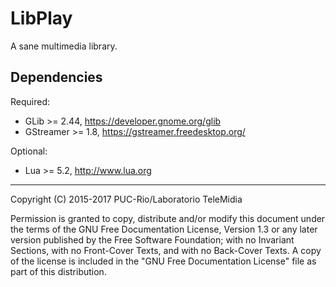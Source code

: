# LibPlay

A sane multimedia library.

Dependencies
------------

Required:
* GLib >= 2.44, https://developer.gnome.org/glib
* GStreamer >= 1.8, https://gstreamer.freedesktop.org/

Optional:
* Lua >= 5.2, http://www.lua.org

---
Copyright (C) 2015-2017 PUC-Rio/Laboratorio TeleMidia

Permission is granted to copy, distribute and/or modify this document under
the terms of the GNU Free Documentation License, Version 1.3 or any later
version published by the Free Software Foundation; with no Invariant
Sections, with no Front-Cover Texts, and with no Back-Cover Texts.  A copy
of the license is included in the "GNU Free Documentation License" file as
part of this distribution.
